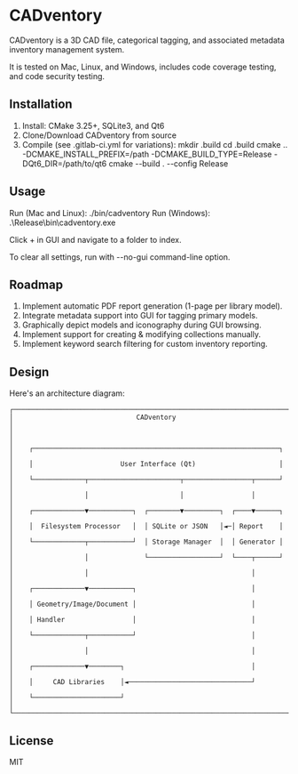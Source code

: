 # CADventory

CADventory is a 3D CAD file, categorical tagging, and associated
metadata inventory management system.

It is tested on Mac, Linux, and Windows, includes code coverage
testing, and code security testing.


## Installation

1) Install: CMake 3.25+, SQLite3, and Qt6
2) Clone/Download CADventory from source
3) Compile (see .gitlab-ci.yml for variations):
     mkdir .build
     cd .build
     cmake .. -DCMAKE_INSTALL_PREFIX=/path -DCMAKE_BUILD_TYPE=Release -DQt6_DIR=/path/to/qt6
     cmake --build . --config Release

## Usage

Run (Mac and Linux):
  ./bin/cadventory
Run (Windows):
  .\Release\bin\cadventory.exe

Click + in GUI and navigate to a folder to index.

To clear all settings, run with --no-gui command-line option.


## Roadmap

1) Implement automatic PDF report generation (1-page per library model).
2) Integrate metadata support into GUI for tagging primary models.
3) Graphically depict models and iconography during GUI browsing.
4) Implement support for creating & modifying collections manually.
5) Implement keyword search filtering for custom inventory reporting.


## Design

Here's an architecture diagram:

```
┌──────────────────────────────────────────────────────────────────────┐
│                               CADventory                             │
│                                                                      │
│    ┌──────────────────────────────────────────────────────────────┐  │
│    │                      User Interface (Qt)                     │  │
│    └─────────────┬───────────────────────┬─────────────────┬──────┘  │
│                  │                       │                 │         │
│    ┌─────────────▼───────────┐  ┌────────▼─────────┐  ┌────▼──────┐  │
│    │  Filesystem Processor   │  │ SQLite or JSON   │◄─│ Report    │  │
│    └─────────────┬───────────┘  │ Storage Manager  │  │ Generator │  │
│                  │              └──────────────────┘  └────┬──────┘  │
│                  │                                         │         │
│    ┌─────────────▼───────────┐                             │         │
│    │ Geometry/Image/Document │                             │         │
│    │ Handler                 │                             │         │
│    └─────────────┬───────────┘                             │         │
│                  │                                         │         │
│    ┌─────────────▼────────┐                                │         │
│    │     CAD Libraries    │◄───────────────────────────────┘         │
│    └──────────────────────┘                                          │
└──────────────────────────────────────────────────────────────────────┘
```


## License

MIT

